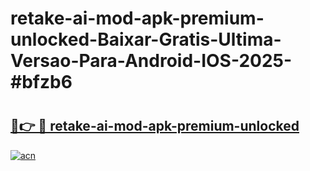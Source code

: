 # retake-ai-mod-apk-premium-unlocked-Baixar-Gratis-Ultima-Versao-Para-Android-IOS-2025-#bfzb6

# <h2><a href="https://ainizakaria.my?title=retake-ai-mod-apk-premium-unlocked&ref=22M">🔗👉 🔴 retake-ai-mod-apk-premium-unlocked</a></h2>

[![acn](https://github.com/user-attachments/assets/0f9c940e-d8b0-45ae-aac7-cd30a18b3e1c)](https://ainizakaria.my?title=retake-ai-mod-apk-premium-unlocked&ref=22M)

